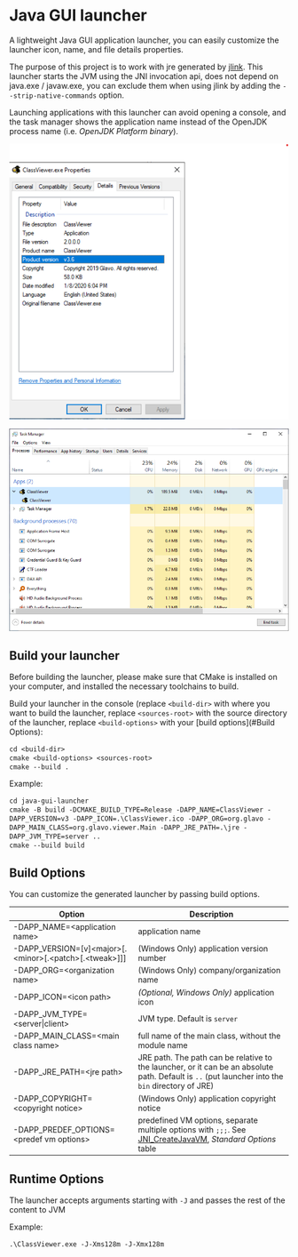 # Java GUI launcher

A lightweight Java GUI application launcher, you can easily customize the launcher icon, name, and file details properties.

The purpose of this project is to work with jre generated by [jlink](https://docs.oracle.com/en/java/javase/11/tools/jlink.html).
This launcher starts the JVM using the JNI invocation api, does not depend on java.exe / javaw.exe, you can exclude them when using jlink by adding the `--strip-native-commands` option.

Launching applications with this launcher can avoid opening a console, and the task manager shows the application name instead of the OpenJDK process name (i.e. *OpenJDK Platform binary*).

![a launcher file details properties](Screenshot-001.png)

![Task Manager](Screenshot-002.png)

## Build your launcher 

Before building the launcher, please make sure that CMake is installed on your computer, 
and installed the necessary toolchains to build.

Build your launcher in the console (replace `<build-dir>` with where you want to build the launcher, 
replace `<sources-root>` with the source directory of the launcher, replace `<build-options>` with your [build options](#Build Options): 

```batch
cd <build-dir>
cmake <build-options> <sources-root>
cmake --build .
```

Example: 

```
cd java-gui-launcher
cmake -B build -DCMAKE_BUILD_TYPE=Release -DAPP_NAME=ClassViewer -DAPP_VERSION=v3 -DAPP_ICON=.\ClassViewer.ico -DAPP_ORG=org.glavo -DAPP_MAIN_CLASS=org.glavo.viewer.Main -DAPP_JRE_PATH=.\jre -DAPP_JVM_TYPE=server ..
cmake --build build
```

## Build Options

You can customize the generated launcher by passing build options.

|  Option  |  Description  |
| -------- | ------------ |
| -DAPP_NAME=\<application name\> |  application name |
| -DAPP_VERSION=[v]\<major\>[.\<minor\>[.\<patch\>[.\<tweak\>]]] | (Windows Only) application version number|
| -DAPP_ORG=\<organization name\> | (Windows Only)  company/organization name                                    |
| -DAPP_ICON=\<icon path\> | *(Optional, Windows Only)* application icon |
| -DAPP_JVM_TYPE=\<server\|client\> | JVM type. Default is `server` |
| -DAPP_MAIN_CLASS=\<main class name\> | full name of the main class, without the module name |
| -DAPP_JRE_PATH=\<jre path\> | JRE path. The path can be relative to the launcher, or it can be an absolute path. Default is `..` (put launcher into the `bin` directory of JRE) |
| -DAPP_COPYRIGHT=\<copyright notice\> | (Windows Only) application copyright notice |
| -DAPP_PREDEF_OPTIONS=\<predef vm options\> | predefined VM options, separate multiple options with `;;;`. See [JNI_CreateJavaVM](https://docs.oracle.com/en/java/javase/11/docs/specs/jni/invocation.html#jni_createjavavm), *Standard Options* table |

## Runtime Options
The launcher accepts arguments starting with `-J` and passes the rest of the content to JVM

Example: 
```
.\ClassViewer.exe -J-Xms128m -J-Xmx128m
```

